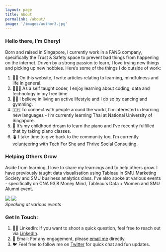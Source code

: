 ```yaml
---
layout: page
title: About
permalink: /about/
image: '/images/author3.jpg'
---
```


### Hello there, I’m Cheryl 

Born and raised in Singapore, I currently work in a FANG company, specifically the Trust & Safety space to prevent bad things from happening on the internet. 
Driven by a strong passion to learn, I love trying new things and picking up new hobbies. 
Here’s some of the things I do outside of work:  
1. ✍🏻 On this website, I write articles relating to learning, mindfulness and life in general. 
2. 👩🏻‍💻 As a self taught coder, I enjoy learning about coding, data and technology in my free time. 
3. 💃🏼 I believe in living an active lifestyle and I do so by dancing and gymming. 
4. 🇹🇭 To connect with people around the world, I’m interested in learning new languages - I’m currently learning Thai at National University of Singapore. 
5. 🎹 It’s my childhood dream to learn the piano and I’ve recently fulfilled that by taking piano classes. 
6. 🪴 I take time to give back to the community too, I’m currently volunteering with Tech For She and Thrive Social Consulting. 

### Helping Others Grow 
Aside from learning, I love to share my learnings and to help others grow. 
I have previously taught data visualisation using Tableau in SMU Marketing Society and SMU business analytics class. 
I've also spoke at various events - specifically on CNA 93.8 Money Mind, Tableau's Data + Women and SMU Alumni event.  

<div class="gallery-box">
  <div class="gallery">
    <img src="http://www.itscheryltan.com/images/tableauworkshop.jpeg">
    <img src="http://www.itscheryltan.com/images/mnn.jpeg">
  </div>
  <em>Speaking at various events</em>
</div>

### Get In Touch: 
1. 🤝🏻 LinkedIn: If you want to shoot a quick question, feel free to reach out via [LinkedIn](https://www.linkedin.com/in/cheryltanyn/). 
2. 📩 Email: For any engagement, please [email me](mailto:cheryltan134@gmail.com) directly. 
3. 🐦 Feel free to follow me on [Twitter](https://twitter.com/cheryltyn?lang=en) for quick chat and fun updates. 
